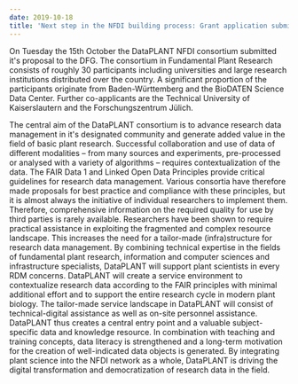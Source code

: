 ```yaml
---
date: 2019-10-18
title: 'Next step in the NFDI building process: Grant application submitted'
---
```


On Tuesday the 15th October the DataPLANT NFDI consortium submitted it's proposal to the DFG. The consortium in Fundamental Plant Research consists of roughly 30 participants including universities and large research institutions distributed over the country. A significant proportion of the participants originate from Baden-Württemberg and the BioDATEN Science Data Center. Further co-applicants are the Technical University of Kaiserslautern and the Forschungszentrum Jülich.

The central aim of the DataPLANT consortium is to advance research data management in it's designated community and generate added value in the field of basic plant research. Successful collaboration and use of data of different modalities – from many sources and experiments, pre-processed or analysed with a variety of algorithms – requires contextualization of the data. The FAIR Data 1 and Linked Open Data Principles provide critical guidelines for research data management. Various consortia have therefore made proposals for best practice and compliance with these principles, but it is almost always the initiative of individual researchers to implement them. Therefore, comprehensive information on the required quality for use by third parties is rarely available. Researchers have been shown to require practical assistance in exploiting the fragmented and complex resource landscape. This increases the need for a tailor-made (infra)structure for research data management. By combining technical expertise in the fields of fundamental plant research, information and computer sciences and infrastructure specialists, DataPLANT will support plant scientists in every RDM concerns. DataPLANT will create a service environment to contextualize research data according to the FAIR principles with minimal additional effort and to support the entire research cycle in modern plant biology. The tailor-made service landscape in DataPLANT will consist of technical-digital assistance as well as on-site personnel assistance. DataPLANT thus creates a central entry point and a valuable subject-specific data and knowledge resource. In combination with teaching and training concepts, data literacy is strengthened and a long-term motivation for the creation of well-indicated data objects is generated. By integrating plant science into the NFDI network as a whole, DataPLANT is driving the digital transformation and democratization of research data in the field. 